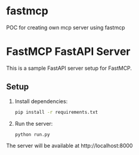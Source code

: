 # fastmcp
POC for creating own mcp server using fastmcp

# FastMCP FastAPI Server

This is a sample FastAPI server setup for FastMCP.

## Setup

1. Install dependencies:
   ```sh
   pip install -r requirements.txt
   ```
2. Run the server:
   ```sh
   python run.py
   ```

The server will be available at http://localhost:8000
